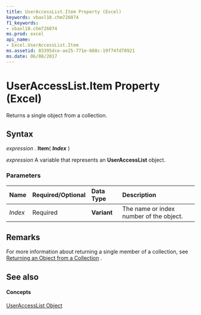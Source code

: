 ```yaml
---
title: UserAccessList.Item Property (Excel)
keywords: vbaxl10.chm726074
f1_keywords:
- vbaxl10.chm726074
ms.prod: excel
api_name:
- Excel.UserAccessList.Item
ms.assetid: 03395dce-ae25-771e-688c-19f74fd70921
ms.date: 06/08/2017
---
```



# UserAccessList.Item Property (Excel)

Returns a single object from a collection.


## Syntax

 _expression_ . **Item**( **_Index_** )

 _expression_ A variable that represents an **UserAccessList** object.


### Parameters



|**Name**|**Required/Optional**|**Data Type**|**Description**|
|:-----|:-----|:-----|:-----|
| _Index_|Required| **Variant**|The name or index number of the object.|

## Remarks

For more information about returning a single member of a collection, see [Returning an Object from a Collection](http://msdn.microsoft.com/library/f8a36459-f9dd-9f4c-ef7a-b188173434d5%28Office.15%29.aspx) .


## See also


#### Concepts


[UserAccessList Object](Excel.UserAccessList.md)

